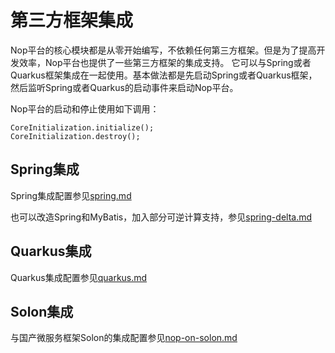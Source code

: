 # 第三方框架集成

Nop平台的核心模块都是从零开始编写，不依赖任何第三方框架。但是为了提高开发效率，Nop平台也提供了一些第三方框架的集成支持。
它可以与Spring或者Quarkus框架集成在一起使用。基本做法都是先启动Spring或者Quarkus框架，然后监听Spring或者Quarkus的启动事件来启动Nop平台。

Nop平台的启动和停止使用如下调用：

```
CoreInitialization.initialize();
CoreInitialization.destroy();
```

## Spring集成

Spring集成配置参见[spring.md](spring.md)

也可以改造Spring和MyBatis，加入部分可逆计算支持，参见[spring-delta.md](spring/spring-delta.md)

## Quarkus集成

Quarkus集成配置参见[quarkus.md](quarkus.md)

## Solon集成

与国产微服务框架Solon的集成配置参见[nop-on-solon.md](integration/nop-on-solon.md)
